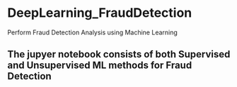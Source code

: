 # DeepLearning_FraudDetection
Perform Fraud Detection Analysis using Machine Learning
## The jupyer notebook consists of both Supervised and Unsupervised ML methods for Fraud Detection
